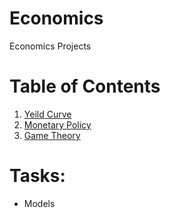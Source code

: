 # Economics
Economics Projects 
# Table of Contents
1. [Yeild Curve](https://git.io/JJmXF)
2. [Monetary Policy](https://git.io/JJmXb)
3. [Game Theory](https://git.io/JJmXN)

# Tasks:
- Models


